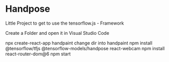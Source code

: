 # Handpose

Little Project to get to use the tensorflow.js - Framework

Create a Folder and open it in Visual Studio Code

npx create-react-app handpaint
change dir into handpaint
npm install @tensorflow/tfjs @tensorflow-models/handpose react-webcam
npm install react-router-dom@6
npm start